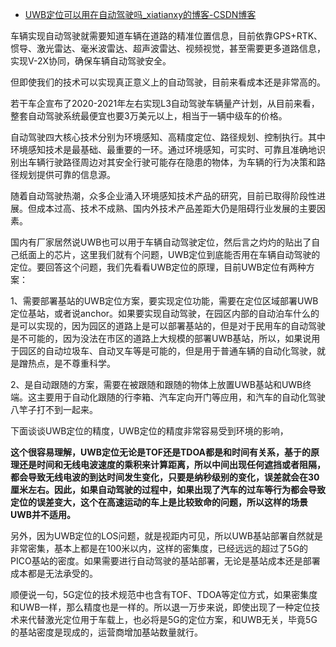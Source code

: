 - [UWB定位可以用在自动驾驶吗_xiatianxy的博客-CSDN博客](https://blog.csdn.net/xiatianxy/article/details/109772640)

车辆实现自动驾驶就需要知道车辆在道路的精准位置信息，目前依靠GPS+RTK、惯导、激光雷达、毫米波雷达、超声波雷达、视频视觉，甚至需要更多道路信息，实现V-2X协同，确保车辆自动驾驶安全。

但即使我们的技术可以实现真正意义上的自动驾驶，目前来看成本还是非常高的。

若干车企宣布了2020-2021年左右实现L3自动驾驶车辆量产计划，从目前来看，整套自动驾驶系统最便宜也要3万美元以上，相当于一辆中级车的价格。

自动驾驶四大核心技术分别为环境感知、高精度定位、路径规划、控制执行。其中环境感知技术是最基础、最重要的一环。通过环境感知，可实时、可靠且准确地识别出车辆行驶路径周边对其安全行驶可能存在隐患的物体，为车辆的行为决策和路径规划提供可靠的信息源。

随着自动驾驶热潮，众多企业涌入环境感知技术产品的研究，目前已取得阶段性进展。但成本过高、技术不成熟、国内外技术产品差距大仍是阻碍行业发展的主要因素。

国内有厂家居然说UWB也可以用于车辆自动驾驶定位，然后言之灼灼的贴出了自己纸面上的芯片，这里我们就有个问题，UWB定位到底能否用在车辆自动驾驶的定位。要回答这个问题，我们先看看UWB定位的原理，目前UWB定位有两种方案：

1、需要部署基站的UWB定位方案，要实现定位功能，需要在定位区域部署UWB定位基站，或者说anchor。如果要实现自动驾驶，在园区内部的自动泊车什么的是可以实现的，因为园区的道路上是可以部署基站的，但是对于民用车的自动驾驶是不可能的，因为没法在市区的道路上大规模的部署UWB基站，所以，如果说用于园区的自动垃圾车、自动叉车等是可能的，但是用于普通车辆的自动化驾驶，就是蹭热点，是不尊重科学。

2、是自动跟随的方案，需要在被跟随和跟随的物体上放置UWB基站和UWB终端。这主要用于自动化跟随的行李箱、汽车定向开门等应用，和汽车的自动化驾驶八竿子打不到一起来。

下面谈谈UWB定位的精度，UWB定位的精度非常容易受到环境的影响，

**这个很容易理解，UWB定位无论是TOF还是TDOA都是和时间有关系，基于的原理还是时间和无线电波速度的乘积来计算距离，所以中间出现任何遮挡或者阻隔，都会导致无线电波的到达时间发生变化，只要是纳秒级别的变化，误差就会在30厘米左右。因此，如果自动驾驶的过程中，如果出现了汽车的过车等行为都会导致定位的误差变大，这个在高速运动的车上是比较致命的问题，所以这样的场景UWB并不适用。**

另外，因为UWB定位的LOS问题，就是视距内可见，所以UWB基站部署自然就是非常密集，基本上都是在100米以内，这样的密集度，已经远远的超过了5G的PICO基站的密度。如果需要进行自动驾驶的基站部署，无论是基站成本还是部署成本都是无法承受的。

顺便说一句，5G定位的技术规范中也含有TOF、TDOA等定位方式，如果密集度和UWB一样，那么精度也是一样的。所以退一万步来说，即使出现了一种定位技术来代替激光定位用于车载上，也必将是5G的定位方案，和UWB无关，毕竟5G的基站密度是现成的，运营商增加基站数量就行。